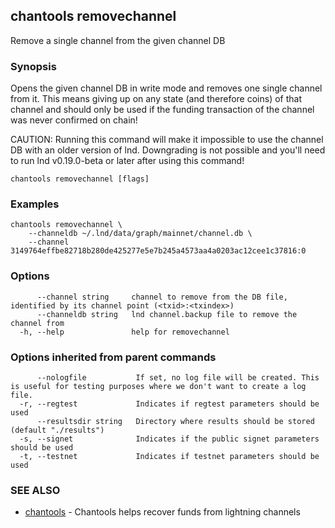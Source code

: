 ## chantools removechannel

Remove a single channel from the given channel DB

### Synopsis

Opens the given channel DB in write mode and removes one
single channel from it. This means giving up on any state (and therefore coins)
of that channel and should only be used if the funding transaction of the
channel was never confirmed on chain!

CAUTION: Running this command will make it impossible to use the channel DB
with an older version of lnd. Downgrading is not possible and you'll need to
run lnd v0.19.0-beta or later after using this command!

```
chantools removechannel [flags]
```

### Examples

```
chantools removechannel \
	--channeldb ~/.lnd/data/graph/mainnet/channel.db \
	--channel 3149764effbe82718b280de425277e5e7b245a4573aa4a0203ac12cee1c37816:0
```

### Options

```
      --channel string     channel to remove from the DB file, identified by its channel point (<txid>:<txindex>)
      --channeldb string   lnd channel.backup file to remove the channel from
  -h, --help               help for removechannel
```

### Options inherited from parent commands

```
      --nologfile           If set, no log file will be created. This is useful for testing purposes where we don't want to create a log file.
  -r, --regtest             Indicates if regtest parameters should be used
      --resultsdir string   Directory where results should be stored (default "./results")
  -s, --signet              Indicates if the public signet parameters should be used
  -t, --testnet             Indicates if testnet parameters should be used
```

### SEE ALSO

* [chantools](chantools.md)	 - Chantools helps recover funds from lightning channels


